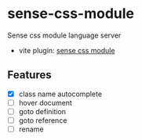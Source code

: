 # sense-css-module

Sense css module language server

- vite plugin: [sense css module](https://github.com/solidjs-sense/vite-plugin-sense-css-module)

## Features

- [x] class name autocomplete
- [ ] hover document
- [ ] goto definition
- [ ] goto reference
- [ ] rename

